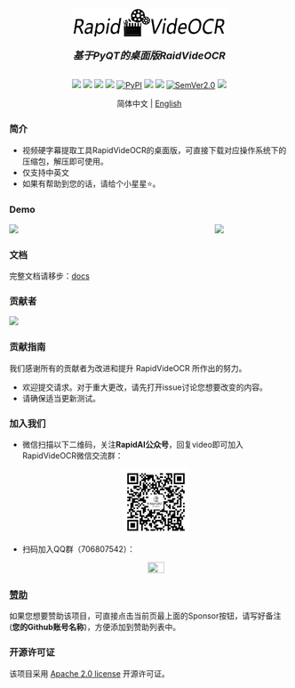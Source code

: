 <div align="center">
  <img src="https://raw.githubusercontent.com/SWHL/RapidVideOCR/main/assets/logo.png" width="55%" height="55%"/>

<div>&nbsp;</div>
<div align="center">
    <b><font size="4"><i>基于PyQT的桌面版RaidVideOCR</i></font></b>
</div>
<div>&nbsp;</div>

<a href="https://huggingface.co/spaces/SWHL/RapidVideOCR" target="_blank"><img src="https://img.shields.io/badge/%F0%9F%A4%97-Hugging Face Demo-blue"></a>
<a href="https://colab.research.google.com/github/SWHL/RapidVideOCR/blob/75dae6e9804dec6e61bef98334601908dc9ec9fb/assets/RapidVideOCRDemo.ipynb"><img src="https://colab.research.google.com/assets/colab-badge.svg"></a>
<a href=""><img src="https://img.shields.io/badge/Python->=3.6,<3.12-aff.svg"></a>
<a href=""><img src="https://img.shields.io/badge/OS-Linux%2C%20Win%2C%20Mac-pink.svg"></a>
<a href="https://pypi.org/project/rapid-videocr/"><img alt="PyPI" src="https://img.shields.io/pypi/v/rapid_videocr"></a>
<a href="https://github.com/SWHL/RapidVideOCR/stargazers"><img src="https://img.shields.io/github/stars/SWHL/RapidVideOCR?color=ccf"></a>
<a href="https://pepy.tech/project/rapid-videocr"><img src="https://static.pepy.tech/personalized-badge/rapid-videocr?period=total&units=abbreviation&left_color=grey&right_color=blue&left_text=Downloads"></a>
<a href="https://semver.org/"><img alt="SemVer2.0" src="https://img.shields.io/badge/SemVer-2.0-brightgreen"></a>
<a href="https://github.com/psf/black"><img src="https://img.shields.io/badge/code%20style-black-000000.svg"></a>

简体中文 | [English](https://github.com/SWHL/RapidVideOCRDesktop)
</div>

### 简介
- 视频硬字幕提取工具RapidVideOCR的桌面版，可直接下载对应操作系统下的压缩包，解压即可使用。
- 仅支持中英文
- 如果有帮助到您的话，请给个小星星⭐。

### Demo
<div align="center">
    <img src="https://camo.githubusercontent.com/5763bb69dccad729feeb5abdd5c57573e5e4d54c0edd3d3b90ccaa9e2f80b3dd/68747470733a2f2f696d672d626c6f672e6373646e696d672e636e2f36643634303862653362643734646361393465376264353138363931356634622e706e67" width=50% style="float:left">
    <img src="https://camo.githubusercontent.com/7d954a3498edb68f4491af260e428c94126c81698f564b37691ef95dda677ddd/68747470733a2f2f696d672d626c6f672e6373646e696d672e636e2f64343763353564626464643334373131393238386466643464353262366165372e706e67" width=50%>
</div>

### 文档
完整文档请移步：[docs](https://swhl.github.io/RapidVideOCR/docs/tutorial/beginner/)

### 贡献者
<p align="left">
  <a href="https://github.com/SWHL/RapidVideOCR/graphs/contributors">
    <img src="https://contrib.rocks/image?repo=SWHL/RapidVideOCRDesktop" width="10%"/>
  </a>
</p>

### 贡献指南
我们感谢所有的贡献者为改进和提升 RapidVideOCR 所作出的努力。
- 欢迎提交请求。对于重大更改，请先打开issue讨论您想要改变的内容。
- 请确保适当更新测试。

### 加入我们
- 微信扫描以下二维码，关注**RapidAI公众号**，回复video即可加入RapidVideOCR微信交流群：
    <div align="center">
        <img src="https://raw.githubusercontent.com/RapidAI/.github/main/assets/RapidAI_WeChatAccount_round_corner.png" width="25%" height="25%" align="center">
    </div>

- 扫码加入QQ群（706807542）：
    <div align="center">
        <img src="https://github.com/SWHL/RapidVideOCR/releases/download/v2.0.1/QQGroup.png" width="25%" height="25%" align="center">
    </div>

### [赞助](https://swhl.github.io/RapidVideOCR/docs/sponsor/)

如果您想要赞助该项目，可直接点击当前页最上面的Sponsor按钮，请写好备注(**您的Github账号名称**)，方便添加到赞助列表中。

### 开源许可证
该项目采用 [Apache 2.0 license](../LICENSE) 开源许可证。